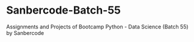 # Sanbercode-Batch-55
Assignments and Projects of Bootcamp Python - Data Science (Batch 55) by Sanbercode
